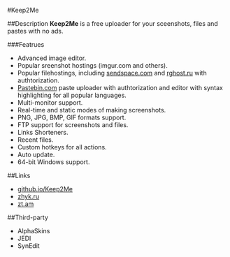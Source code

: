 #Keep2Me

##Description
**Keep2Me** is a free uploader for your sceenshots, files and pastes with no ads.

###Featrues
- Advanced image editor.
- Popular sreenshot hostings (imgur.com and others).
- Popular filehostings, including [sendspace.com](http://sendspace.com) and [rghost.ru](http://rghost.ru) with authtorization.
- [Pastebin.com](http://pastebin.com/) paste uploader with authtorization and editor with syntax highlighting for all popular languages.
- Multi-monitor support.
- Real-time and static modes of making screenshots.
- PNG, JPG, BMP, GIF formats support.
- FTP support for screenshots and files.
- Links Shorteners.
- Recent files.
- Custom hotkeys for all actions.
- Auto update.
- 64-bit Windows support.

##Links
- [github.io/Keep2Me](http://zrazor.github.io/Keep2Me)
- [zhyk.ru](http://zhyk.ru/)
- [zt.am](http://zt.am/)

##Third-party
- AlphaSkins
- JEDI
- SynEdit